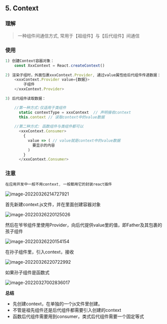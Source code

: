 ## 5. Context

### 理解

> 一种组件间通信方式, 常用于【祖组件】与【后代组件】间通信

### 使用

```js
1) 创建Context容器对象：
	const XxxContext = React.createContext()  
	
2) 渲染子组时，外面包裹xxxContext.Provider, 通过value属性给后代组件传递数据：
	<xxxContext.Provider value={数据}>
		子组件
    </xxxContext.Provider>
    
3) 后代组件读取数据：

	//第一种方式:仅适用于类组件 
	  static contextType = xxxContext  // 声明接收context
	  this.context // 读取context中的value数据
	  
	//第二种方式: 函数组件与类组件都可以
	  <xxxContext.Consumer>
	    {
	      value => ( // value就是context中的value数据
	        要显示的内容
	      )
	    }
	  </xxxContext.Consumer>
```

### 注意

``` javascript
在应用开发中一般不用context, 一般都用它的封装react插件
```

![image-20220326214727921](C:\Users\zayn\AppData\Roaming\Typora\typora-user-images\image-20220326214727921.png)

首先新建context.js文件，并在里面创建容器对象

![image-20220326220125026](C:\Users\zayn\AppData\Roaming\Typora\typora-user-images\image-20220326220125026.png)

然后在爷爷组件里使用Provider，向后代提供value里的值，即Father及其包裹的孩子组件

![image-20220326220154154](C:\Users\zayn\AppData\Roaming\Typora\typora-user-images\image-20220326220154154.png)



在孙子组件里，引入context，接收

![image-20220326220722992](C:\Users\zayn\AppData\Roaming\Typora\typora-user-images\image-20220326220722992.png)

如果孙子组件是函数式

![image-20220327002836017](C:\Users\zayn\AppData\Roaming\Typora\typora-user-images\image-20220327002836017.png)



**总结**

- 先创建context，在单独的一个js文件里创建。
- 不管是祖先组件还是后代组件都需要引入创建的context
- 函数后代组件需要用到consumer，类式后代组件需要一个固定等式